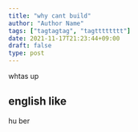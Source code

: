 ```yaml
---
title: "why cant build"
author: "Author Name"
tags: ["tagtagtag", "tagtttttttt"]
date: 2021-11-17T21:23:44+09:00
draft: false
type: post
---
```


whtas up



## english like

hu ber